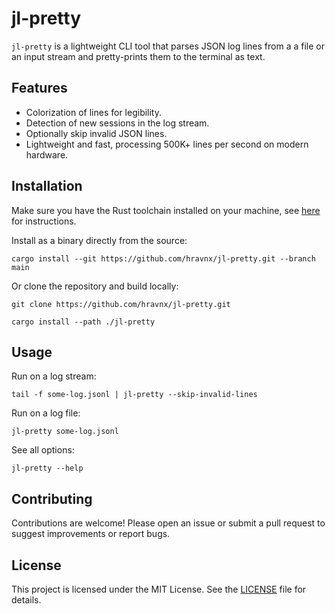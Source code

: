 # jl-pretty

`jl-pretty` is a lightweight CLI tool that parses JSON log lines from a a file or an
input stream and pretty-prints them to the terminal as text.

## Features
- Colorization of lines for legibility.
- Detection of new sessions in the log stream.
- Optionally skip invalid JSON lines.
- Lightweight and fast, processing 500K+ lines per second on modern
  hardware.

## Installation

Make sure you have the Rust toolchain installed on your machine, see
[here](https://rustup.rs/) for instructions.

Install as a binary directly from the source:

```shell
cargo install --git https://github.com/hravnx/jl-pretty.git --branch main
```

Or clone the repository and build locally:

```shell
git clone https://github.com/hravnx/jl-pretty.git

cargo install --path ./jl-pretty
```

## Usage

Run on a log stream:
```shell
tail -f some-log.jsonl | jl-pretty --skip-invalid-lines
```

Run on a log file:
```shell
jl-pretty some-log.jsonl
```

See all options:

```shell
jl-pretty --help
```

## Contributing

Contributions are welcome! Please open an issue or submit a pull request to
suggest improvements or report bugs.

## License

This project is licensed under the MIT License. See the [LICENSE](LICENSE) file
for details.
